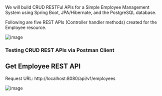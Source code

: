 We will build CRUD RESTFul APIs for a Simple Employee Management System using Spring Boot, JPA/Hibernate, and the PostgreSQL database. 

Following are five REST APIs (Controller handler methods) created for the Employee resource.

![image](https://github.com/ThienNg65/Employee-Management-System-CRUD-/assets/112293169/b70cf3cf-378d-4e0c-8e2d-eb0e5384c922)

### Testing CRUD REST APIs via Postman Client
## Get Employee REST API
Request URL: http://localhost:8080/api/v1/employees 

![image](https://github.com/ThienNg65/Employee-Management-System-CRUD-/assets/112293169/db09b4b7-8e3f-4211-b343-e185fa37fd83)
